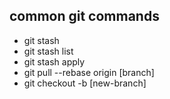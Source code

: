 common git commands
------------------------

- git stash
- git stash list
- git stash apply
- git pull --rebase origin [branch]
- git checkout -b [new-branch]
